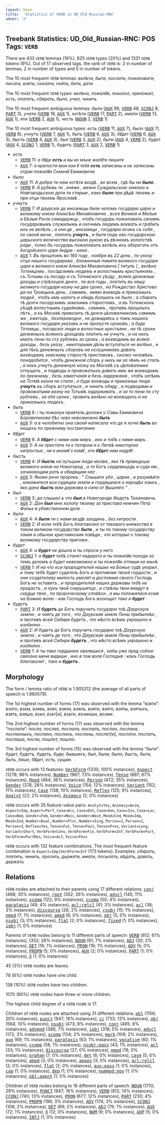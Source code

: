 ```yaml
---
layout: base
title:  'Statistics of VERB in UD_Old_Russian-RNC'
udver: '2'
---
```


## Treebank Statistics: UD_Old_Russian-RNC: POS Tags: `VERB`

There are 433 `VERB` lemmas (19%), 825 `VERB` types (20%) and 1331 `VERB` tokens (9%).
Out of 17 observed tags, the rank of `VERB` is: 2 in number of lemmas, 2 in number of types and 5 in number of tokens.

The 10 most frequent `VERB` lemmas: <em>велѣти, быти, послати, пожаловати, писати, взяти, сказати, пойти, бити, дати</em>

The 10 most frequent `VERB` types:  <em>велѣно, пожалꙋи, поколол, приложил, есть, платить, сбирать, было, учал, чинить</em>

The 10 most frequent ambiguous lemmas: <em>быти</em> (<tt><a href="orv_rnc-pos-AUX.html">AUX</a></tt> 96, <tt><a href="orv_rnc-pos-VERB.html">VERB</a></tt> 48, <tt><a href="orv_rnc-pos-SCONJ.html">SCONJ</a></tt> 8, <tt><a href="orv_rnc-pos-PART.html">PART</a></tt> 3), <em>учати</em> (<tt><a href="orv_rnc-pos-VERB.html">VERB</a></tt> 19, <tt><a href="orv_rnc-pos-AUX.html">AUX</a></tt> 1), <em>хотѣти</em> (<tt><a href="orv_rnc-pos-VERB.html">VERB</a></tt> 17, <tt><a href="orv_rnc-pos-PART.html">PART</a></tt> 2), <em>имати</em> (<tt><a href="orv_rnc-pos-VERB.html">VERB</a></tt> 13, <tt><a href="orv_rnc-pos-AUX.html">AUX</a></tt> 1), <em>яти</em> (<tt><a href="orv_rnc-pos-VERB.html">VERB</a></tt> 2, <tt><a href="orv_rnc-pos-AUX.html">AUX</a></tt> 1), <em>честь</em> (<tt><a href="orv_rnc-pos-NOUN.html">NOUN</a></tt> 2, <tt><a href="orv_rnc-pos-VERB.html">VERB</a></tt> 1)

The 10 most frequent ambiguous types:  <em>есть</em> (<tt><a href="orv_rnc-pos-VERB.html">VERB</a></tt> 11, <tt><a href="orv_rnc-pos-AUX.html">AUX</a></tt> 7), <em>было</em> (<tt><a href="orv_rnc-pos-AUX.html">AUX</a></tt> 11, <tt><a href="orv_rnc-pos-VERB.html">VERB</a></tt> 8), <em>учнутъ</em> (<tt><a href="orv_rnc-pos-VERB.html">VERB</a></tt> 7, <tt><a href="orv_rnc-pos-AUX.html">AUX</a></tt> 1), <em>быть</em> (<tt><a href="orv_rnc-pos-VERB.html">VERB</a></tt> 6, <tt><a href="orv_rnc-pos-AUX.html">AUX</a></tt> 3), <em>бꙋдет</em> (<tt><a href="orv_rnc-pos-VERB.html">VERB</a></tt> 6, <tt><a href="orv_rnc-pos-AUX.html">AUX</a></tt> 3), <em>бысть</em> (<tt><a href="orv_rnc-pos-VERB.html">VERB</a></tt> 4, <tt><a href="orv_rnc-pos-AUX.html">AUX</a></tt> 3), <em>был</em> (<tt><a href="orv_rnc-pos-VERB.html">VERB</a></tt> 3, <tt><a href="orv_rnc-pos-AUX.html">AUX</a></tt> 2), <em>быти</em> (<tt><a href="orv_rnc-pos-AUX.html">AUX</a></tt> 4, <tt><a href="orv_rnc-pos-VERB.html">VERB</a></tt> 2), <em>будет</em> (<tt><a href="orv_rnc-pos-AUX.html">AUX</a></tt> 4, <tt><a href="orv_rnc-pos-SCONJ.html">SCONJ</a></tt> 1, <tt><a href="orv_rnc-pos-VERB.html">VERB</a></tt> 1), <em>будетъ</em> (<tt><a href="orv_rnc-pos-PART.html">PART</a></tt> 3, <tt><a href="orv_rnc-pos-AUX.html">AUX</a></tt> 2, <tt><a href="orv_rnc-pos-VERB.html">VERB</a></tt> 1)


* <em>есть</em>
  * <tt><a href="orv_rnc-pos-VERB.html">VERB</a></tt> 11: <em>а бꙋде <b>есть</b> и вы ко мъне жалꙋте пишите</em>
  * <tt><a href="orv_rnc-pos-AUX.html">AUX</a></tt> 7: <em>а крепости мои кои ꙋ тебя <b>есть</b> записаны и не записаны отдаи пожалꙋи Семенꙋ Еѳимовичю</em>
* <em>было</em>
  * <tt><a href="orv_rnc-pos-AUX.html">AUX</a></tt> 11: <em>А добра ти нам хотѣти вездѣ , во всем , гдѣ бы ни <b>было</b> .</em>
  * <tt><a href="orv_rnc-pos-VERB.html">VERB</a></tt> 8: <em>А рубежь ти , княже , межю Суждальскою землею и Новгородьскою дати ти старыи , како <b>было</b> при дѣдѣ твоемь и при отци твоемь Ярославѣ .</em>
* <em>учнутъ</em>
  * <tt><a href="orv_rnc-pos-VERB.html">VERB</a></tt> 7: <em>И даурскіе де иноземцы били челомъ государю царю и великому князю Алексѣю Михайловичю , всеа Великія и Малыя и Бѣлыя Росіи самодержцу , чтобъ государь пожаловалъ своимъ государевымъ служилымъ и охочимъ людемъ воевать и грабить ихъ не велѣлъ ; а они де , иноземцы , государю ясакъ съ себя , по своей мочи , платить <b>учнутъ</b> , и быти подъ ево государскою царьского величества высокою рукою въ вѣчномъ холопствѣ ради , толко бъ государь пожаловалъ велѣлъ ихъ оберегать отъ богдойского царя Андри - кана .</em>
  * <tt><a href="orv_rnc-pos-AUX.html">AUX</a></tt> 1: <em>Въ прошломъ во 160 году , ноября въ 22 день , по указу отца нашего государева , блаженныя памяти великого государя царя и великого князя Алексѣя Михаиловича [ титулъ ] , велѣно Тотемцомъ , посадскимъ людемъ и волостнымъ крестьяномъ , съ Тотьмы съ посаду и съ Тотемского уѣзду , всякіе денежные доходы и стрѣлецкіе денги , по вся годы , платить въ нашу великого государя казну на два срока , на Рождество Христово да на Троицынъ день , самимъ , мимо воеводъ и приказныхъ людей , чтобъ имъ налогъ и обидъ болшихъ не было ; а сбирать тѣ денги посадскимъ земскимъ старостамъ , а въ Тотемсконъ уѣздѣ волостнымъ судейкамъ , самимъ , противъ прошлыхъ лѣтъ , а къ Москвѣ привозить тѣ денги цѣловалникомъ самимъ же , ежегодъ , безпереводно , не дожидаясь о томъ нашихъ великого государя указовъ и не пропустя сроковъ ; а буде Тотемцы , посадскіе люди и волостные крестьяне , на тѣ сроки денежныхъ всякихъ доходовъ платить не учнутъ , и на нихъ имать пени по сту рублевъ за срокъ ; а воеводамъ во всякіе доходы , безъ указу , никоторыми дѣлы вступаться не велѣно , и для тѣхъ денежныхъ сборовъ на ослушниковъ давать воеводамъ земскому старостѣ приставовъ , сколко человѣкъ понадобится , чтобъ денежной сборъ у нихъ ни за чѣмъ не сталъ ; а какъ учнутъ денежную казну къ Москвѣ съ цѣловалники отпущать , и подводы и провожатыхъ давать имъ же воеводамъ по прежнему , безъ замотчанія и безъ задержанія , чтобъ затѣмъ на Тотмѣ казна не стала ; а буде воеводы и приказные люди <b>учнутъ</b> въ сборъ вступаться , и чинить обиду , и подводами и провожатыми казну на Тотьмѣ задерживать , и за то пени по сту рублевъ , за оба сроки , править велѣно на воеводахъ и на приказныхъ людехъ .</em>
* <em>быть</em>
  * <tt><a href="orv_rnc-pos-VERB.html">VERB</a></tt> 6: <em>і ты пожалуи приятель доложи у Савы Еѳимовича Боровитинова бѣз чево невозможно <b>быть</b></em>
  * <tt><a href="orv_rnc-pos-AUX.html">AUX</a></tt> 3: <em>а в челобитно она своей написала что де я хочю <b>быть</b> во іноцехъ по прежнему постриганию</em>
* <em>бꙋдет</em>
  * <tt><a href="orv_rnc-pos-VERB.html">VERB</a></tt> 6: <em>А <b>бꙋдет</b> с ними нам миръ , ино и тобѣ с ними миръ .</em>
  * <tt><a href="orv_rnc-pos-AUX.html">AUX</a></tt> 3: <em>А не пристати ти к татаром и к Литвѣ никоторою хитростью , ни к иномꙋ х комꙋ , кто <b>бꙋдет</b> нам недрꙋг .</em>
* <em>бысть</em>
  * <tt><a href="orv_rnc-pos-VERB.html">VERB</a></tt> 4: <em>И <b>бысть</b> на лутьшии люди молва , яко тѣ приведоша великого князя на Новогород , а то Богъ сердевицедь и суди им , зачинающим рать и обидящим нас .</em>
  * <tt><a href="orv_rnc-pos-AUX.html">AUX</a></tt> 3: <em>Якоже рече пророкъ : " Слышите убо , царие , и разумѣйте , накажитеся вси судящеи земли и гордящеися о народѣх языкъ , яко дана <b>бысть</b> вам держава и сила от Вышняго " .</em>
* <em>был</em>
  * <tt><a href="orv_rnc-pos-VERB.html">VERB</a></tt> 3: <em>да слышал ѧ что <b>был</b> в Новегороде Ѳедотъ Тихановичь</em>
  * <tt><a href="orv_rnc-pos-AUX.html">AUX</a></tt> 2: <em>Дан <b>был</b> мне холопу твоему за пристава немчин Петр Фальк в убивственном деле .</em>
* <em>быти</em>
  * <tt><a href="orv_rnc-pos-AUX.html">AUX</a></tt> 4: <em>А <b>быти</b> ти с нами вездѣ заѡдинъ , без хитрости .</em>
  * <tt><a href="orv_rnc-pos-VERB.html">VERB</a></tt> 2: <em>И коли тебѣ Богъ благоволил от таковаго княжества в таком великом государстве <b>быти</b> , и ты по такому государству такия и обычаи християнския повѣди , что которые х такому великому государству пригожи .</em>
* <em>будет</em>
  * <tt><a href="orv_rnc-pos-AUX.html">AUX</a></tt> 4: <em>а <b>будет</b> не дошла и ты спроси у него</em>
  * <tt><a href="orv_rnc-pos-SCONJ.html">SCONJ</a></tt> 1: <em>а <b>будет</b> тебѣ станет недорого и ты пожалꙋи походи за темъ деломъ а будет невозможно и ты пожалꙋи отпиши ко мънѣ</em>
  * <tt><a href="orv_rnc-pos-VERB.html">VERB</a></tt> 1: <em>И на что еси прародителей наших на Божье судѣ укорил , и тому тебѣ будет судитель Богъ и противник твоей гордости , и они создателеву милость умолят и достояния своего Господь Богъ не оставитъ , и прародителей наших державы тебѣ не предастъ , и лукъ твой сокрушитца , и стрѣлы твои внидут в сердце твое , по пророческому словѣси , а мы положилися есмя на Божию волю - как Господь Богъ возхощет тако и <b>будет</b> .</em>
* <em>будетъ</em>
  * <tt><a href="orv_rnc-pos-PART.html">PART</a></tt> 3: <em>И <b>будетъ</b> де Богъ поручитъ государю тоѣ Даурскую землю , и чаятъ де того , что Даурская земля Лены прибылнѣе , и противъ всей Сибири будетъ , что мѣсто всѣмъ украшено и изобилно .</em>
  * <tt><a href="orv_rnc-pos-AUX.html">AUX</a></tt> 2: <em>И будетъ де Богъ поручитъ государю тоѣ Даурскую землю , и чаятъ де того , что Даурская земля Лены прибылнѣе , и противъ всей Сибири <b>будетъ</b> , что мѣсто всѣмъ украшено и изобилно .</em>
  * <tt><a href="orv_rnc-pos-VERB.html">VERB</a></tt> 1: <em>А ты тако гордынею хвалишися , кабы уже пред собою связана меня видиши , ино в том воля Господня : какъ Господь благоволит , тако и <b>будетъ</b> .</em>

## Morphology

The form / lemma ratio of `VERB` is 1.905312 (the average of all parts of speech is 1.860579).

The 1st highest number of forms (17) was observed with the lemma “взяти”: <em>взато, взем, взявъ, взял, взяли, взялъ, взяти, взято, взяты, взятыхъ, взять, взяша, взѧл, взѧт[и], взѧти, возмеши, возми</em>.

The 2nd highest number of forms (17) was observed with the lemma “послати”: <em>посла, послал, послала, послалъ, послан, послана, посланныхъ, послано, посланъ, посланы, послат[и], послати, послать, послаша, посли, пошлет, пошлю</em>.

The 3rd highest number of forms (15) was observed with the lemma “быти”: <em>будет, будетъ, будеть, буди, бывшихъ, был, были, было, бысть, быти, быть, бяше, бꙋдет, есть, сущии</em>.

`VERB` occurs with 13 features: <tt><a href="orv_rnc-feat-VerbForm.html">VerbForm</a></tt> (1330; 100% instances), <tt><a href="orv_rnc-feat-Aspect.html">Aspect</a></tt> (1278; 96% instances), <tt><a href="orv_rnc-feat-Number.html">Number</a></tt> (967; 73% instances), <tt><a href="orv_rnc-feat-Tense.html">Tense</a></tt> (897; 67% instances), <tt><a href="orv_rnc-feat-Mood.html">Mood</a></tt> (484; 36% instances), <tt><a href="orv_rnc-feat-Person.html">Person</a></tt> (472; 35% instances), <tt><a href="orv_rnc-feat-Gender.html">Gender</a></tt> (378; 28% instances), <tt><a href="orv_rnc-feat-Voice.html">Voice</a></tt> (154; 12% instances), <tt><a href="orv_rnc-feat-Variant.html">Variant</a></tt> (152; 11% instances), <tt><a href="orv_rnc-feat-Case.html">Case</a></tt> (138; 10% instances), <tt><a href="orv_rnc-feat-Reflex.html">Reflex</a></tt> (125; 9% instances), <tt><a href="orv_rnc-feat-Analyt.html">Analyt</a></tt> (22; 2% instances), <tt><a href="orv_rnc-feat-Animacy.html">Animacy</a></tt> (2; 0% instances)

`VERB` occurs with 35 feature-value pairs: `Analyt=Yes`, `Animacy=Anim`, `Aspect=Imp`, `Aspect=Perf`, `Case=Acc`, `Case=Dat`, `Case=Gen`, `Case=Ins`, `Case=Loc`, `Case=Nom`, `Gender=Fem`, `Gender=Masc`, `Gender=Neut`, `Mood=Cnd`, `Mood=Imp`, `Mood=Ind`, `Number=Dual`, `Number=Plur`, `Number=Sing`, `Person=1`, `Person=2`, `Person=3`, `Reflex=Yes`, `Tense=Fut`, `Tense=Past`, `Tense=Pres`, `Variant=Long`, `Variant=Short`, `VerbForm=Conv`, `VerbForm=Fin`, `VerbForm=Inf`, `VerbForm=Part`, `VerbForm=PartRes`, `Voice=Act`, `Voice=Pass`

`VERB` occurs with 132 feature combinations.
The most frequent feature combination is `Aspect=Imp|VerbForm=Inf` (173 tokens).
Examples: <em>сбирать, платить, чинить, просить, дьржяти, имати, посылать, вѣдать, давать, держать</em>


## Relations

`VERB` nodes are attached to their parents using 17 different relations: <tt><a href="orv_rnc-dep-conj.html">conj</a></tt> (468; 35% instances), <tt><a href="orv_rnc-dep-root.html">root</a></tt> (352; 26% instances), <tt><a href="orv_rnc-dep-advcl.html">advcl</a></tt> (145; 11% instances), <tt><a href="orv_rnc-dep-xcomp.html">xcomp</a></tt> (122; 9% instances), <tt><a href="orv_rnc-dep-ccomp.html">ccomp</a></tt> (50; 4% instances), <tt><a href="orv_rnc-dep-parataxis.html">parataxis</a></tt> (49; 4% instances), <tt><a href="orv_rnc-dep-acl-relcl.html">acl:relcl</a></tt> (41; 3% instances), <tt><a href="orv_rnc-dep-acl.html">acl</a></tt> (38; 3% instances), <tt><a href="orv_rnc-dep-discourse.html">discourse</a></tt> (26; 2% instances), <tt><a href="orv_rnc-dep-csubj.html">csubj</a></tt> (15; 1% instances), <tt><a href="orv_rnc-dep-nmod.html">nmod</a></tt> (7; 1% instances), <tt><a href="orv_rnc-dep-amod.html">amod</a></tt> (6; 0% instances), <tt><a href="orv_rnc-dep-obj.html">obj</a></tt> (5; 0% instances), <tt><a href="orv_rnc-dep-nsubj.html">nsubj</a></tt> (3; 0% instances), <tt><a href="orv_rnc-dep-flat.html">flat</a></tt> (2; 0% instances), <tt><a href="orv_rnc-dep-fixed.html">fixed</a></tt> (1; 0% instances), <tt><a href="orv_rnc-dep-iobj.html">iobj</a></tt> (1; 0% instances)

Parents of `VERB` nodes belong to 11 different parts of speech: <tt><a href="orv_rnc-pos-VERB.html">VERB</a></tt> (812; 61% instances),  (352; 26% instances), <tt><a href="orv_rnc-pos-NOUN.html">NOUN</a></tt> (91; 7% instances), <tt><a href="orv_rnc-pos-ADJ.html">ADJ</a></tt> (30; 2% instances), <tt><a href="orv_rnc-pos-DET.html">DET</a></tt> (16; 1% instances), <tt><a href="orv_rnc-pos-PRON.html">PRON</a></tt> (16; 1% instances), <tt><a href="orv_rnc-pos-ADV.html">ADV</a></tt> (5; 0% instances), <tt><a href="orv_rnc-pos-PROPN.html">PROPN</a></tt> (5; 0% instances), <tt><a href="orv_rnc-pos-AUX.html">AUX</a></tt> (2; 0% instances), <tt><a href="orv_rnc-pos-PART.html">PART</a></tt> (1; 0% instances), <tt><a href="orv_rnc-pos-X.html">X</a></tt> (1; 0% instances)

45 (3%) `VERB` nodes are leaves.

78 (6%) `VERB` nodes have one child.

138 (10%) `VERB` nodes have two children.

1070 (80%) `VERB` nodes have three or more children.

The highest child degree of a `VERB` node is 17.

Children of `VERB` nodes are attached using 31 different relations: <tt><a href="orv_rnc-dep-obl.html">obl</a></tt> (1156; 20% instances), <tt><a href="orv_rnc-dep-punct.html">punct</a></tt> (947; 16% instances), <tt><a href="orv_rnc-dep-cc.html">cc</a></tt> (733; 13% instances), <tt><a href="orv_rnc-dep-obj.html">obj</a></tt> (564; 10% instances), <tt><a href="orv_rnc-dep-nsubj.html">nsubj</a></tt> (473; 8% instances), <tt><a href="orv_rnc-dep-conj.html">conj</a></tt> (465; 8% instances), <tt><a href="orv_rnc-dep-advmod.html">advmod</a></tt> (386; 7% instances), <tt><a href="orv_rnc-dep-iobj.html">iobj</a></tt> (318; 5% instances), <tt><a href="orv_rnc-dep-advcl.html">advcl</a></tt> (172; 3% instances), <tt><a href="orv_rnc-dep-xcomp.html">xcomp</a></tt> (134; 2% instances), <tt><a href="orv_rnc-dep-mark.html">mark</a></tt> (109; 2% instances), <tt><a href="orv_rnc-dep-aux.html">aux</a></tt> (69; 1% instances), <tt><a href="orv_rnc-dep-parataxis.html">parataxis</a></tt> (63; 1% instances), <tt><a href="orv_rnc-dep-vocative.html">vocative</a></tt> (60; 1% instances), <tt><a href="orv_rnc-dep-ccomp.html">ccomp</a></tt> (58; 1% instances), <tt><a href="orv_rnc-dep-nsubj-pass.html">nsubj:pass</a></tt> (43; 1% instances), <tt><a href="orv_rnc-dep-acl.html">acl</a></tt> (33; 1% instances), <tt><a href="orv_rnc-dep-discourse.html">discourse</a></tt> (27; 0% instances), <tt><a href="orv_rnc-dep-nmod.html">nmod</a></tt> (18; 0% instances), <tt><a href="orv_rnc-dep-orphan.html">orphan</a></tt> (7; 0% instances), <tt><a href="orv_rnc-dep-det.html">det</a></tt> (6; 0% instances), <tt><a href="orv_rnc-dep-case.html">case</a></tt> (5; 0% instances), <tt><a href="orv_rnc-dep-amod.html">amod</a></tt> (3; 0% instances), <tt><a href="orv_rnc-dep-appos.html">appos</a></tt> (3; 0% instances), <tt><a href="orv_rnc-dep-acl-relcl.html">acl:relcl</a></tt> (2; 0% instances), <tt><a href="orv_rnc-dep-flat.html">flat</a></tt> (2; 0% instances), <tt><a href="orv_rnc-dep-aux-pass.html">aux:pass</a></tt> (1; 0% instances), <tt><a href="orv_rnc-dep-cop.html">cop</a></tt> (1; 0% instances), <tt><a href="orv_rnc-dep-dep.html">dep</a></tt> (1; 0% instances), <tt><a href="orv_rnc-dep-nummod-gov.html">nummod:gov</a></tt> (1; 0% instances), <tt><a href="orv_rnc-dep-obl-agent.html">obl:agent</a></tt> (1; 0% instances)

Children of `VERB` nodes belong to 16 different parts of speech: <tt><a href="orv_rnc-pos-NOUN.html">NOUN</a></tt> (1710; 29% instances), <tt><a href="orv_rnc-pos-PUNCT.html">PUNCT</a></tt> (947; 16% instances), <tt><a href="orv_rnc-pos-VERB.html">VERB</a></tt> (812; 14% instances), <tt><a href="orv_rnc-pos-CCONJ.html">CCONJ</a></tt> (740; 13% instances), <tt><a href="orv_rnc-pos-PRON.html">PRON</a></tt> (677; 12% instances), <tt><a href="orv_rnc-pos-PART.html">PART</a></tt> (230; 4% instances), <tt><a href="orv_rnc-pos-PROPN.html">PROPN</a></tt> (196; 3% instances), <tt><a href="orv_rnc-pos-ADV.html">ADV</a></tt> (174; 3% instances), <tt><a href="orv_rnc-pos-SCONJ.html">SCONJ</a></tt> (108; 2% instances), <tt><a href="orv_rnc-pos-DET.html">DET</a></tt> (89; 2% instances), <tt><a href="orv_rnc-pos-ADJ.html">ADJ</a></tt> (79; 1% instances), <tt><a href="orv_rnc-pos-AUX.html">AUX</a></tt> (72; 1% instances), <tt><a href="orv_rnc-pos-X.html">X</a></tt> (12; 0% instances), <tt><a href="orv_rnc-pos-NUM.html">NUM</a></tt> (9; 0% instances), <tt><a href="orv_rnc-pos-ADP.html">ADP</a></tt> (5; 0% instances), <tt><a href="orv_rnc-pos-INTJ.html">INTJ</a></tt> (1; 0% instances)

